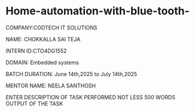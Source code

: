 # Home-automation-with-blue-tooth-

COMPANY:CODTECH IT SOLUTIONS

NAME: CHOKKALLA SAI TEJA

INTERN ID:CTO4DG1552

DOMAIN: Embedded systems

BATCH DURATION: June 14th,2025 to July 14th,2025

MENTOR NAME: NEELA SANTHOSH

ENTER DESCRIPTION OF TASK PERFORMED NOT LESS 500 WORDS
OUTPUT OF THE TASK
